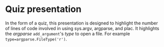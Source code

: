 Quiz presentation
=================

In the form of a quiz, this presentation is designed to highlight the number of
lines of code involved in using sys.argv, argparse, and plac. It highlights the
*argparse* `add_argument`'s *type* to open a file. For example
`type=argparse.FileType('r')`.
